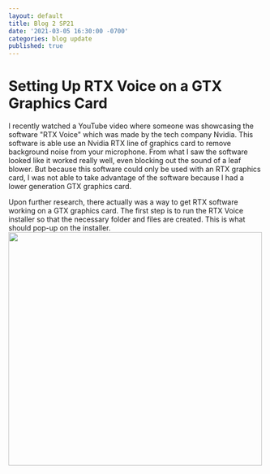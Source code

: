 ```yaml
---
layout: default
title: Blog 2 SP21
date: '2021-03-05 16:30:00 -0700'
categories: blog update
published: true
---
```

<h1>Setting Up RTX Voice on a GTX Graphics Card</h1>
<p>I recently watched a YouTube video where someone was showcasing the software "RTX Voice" which was made by the tech company Nvidia. This software is able use an Nvidia RTX line of graphics card to remove background noise from your microphone. From what I saw the software looked like it worked really well, even blocking out the sound of a leaf blower. But because this software could only be used with an RTX graphics card, I was not able to take advantage of the software because I had a lower generation GTX graphics card.</p>

<p>Upon further research, there actually was a way to get RTX software working on a GTX graphics card. The first step is to run the RTX Voice installer so that the necessary folder and files are created. This is what should pop-up on the installer. <img src="https://i.imgur.com/pj9j6Or.png" width="500" height="460"> <br></p>

<p></p>